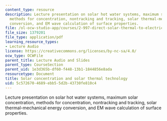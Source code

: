 ```yaml
---
content_type: resource
description: Lecture presentation on solar hot water systems, maximum solar concentration,
  methods for concentration, nontracking and tracking, solar thermal-mechanical energy
  conversion, and EM wave calculation of surface properties.
file: /ol-ocw-studio-app/courses/2-997-direct-solar-thermal-to-electrical-energy-conversion-technologies-fall-2009/5c5726704689ebb55d2b43730fe810c4_MIT2_997F09_lec09.pdf
file_size: 1379201
file_type: application/pdf
learning_resource_types:
- Lecture Audio
license: https://creativecommons.org/licenses/by-nc-sa/4.0/
ocw_type: OCWFile
parent_title: Lecture Audio and Slides
parent_type: CourseSection
parent_uid: 1e3d365b-df60-f448-13b1-1844856e8ada
resourcetype: Document
title: Solar concentration and solar thermal technology
uid: 5c572670-4689-ebb5-5d2b-43730fe810c4
---
```

Lecture presentation on solar hot water systems, maximum solar concentration, methods for concentration, nontracking and tracking, solar thermal-mechanical energy conversion, and EM wave calculation of surface properties.